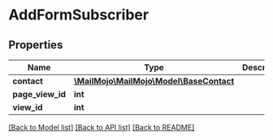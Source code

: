 # AddFormSubscriber

## Properties
Name | Type | Description | Notes
------------ | ------------- | ------------- | -------------
**contact** | [**\MailMojo\MailMojo\Model\BaseContact**](BaseContact.md) |  | 
**page_view_id** | **int** |  | [optional] 
**view_id** | **int** |  | 

[[Back to Model list]](../README.md#documentation-for-models) [[Back to API list]](../README.md#documentation-for-api-endpoints) [[Back to README]](../README.md)


